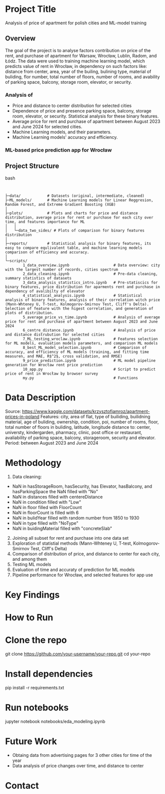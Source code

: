 
# Project Title
Analysis of price of apartment for polish cities and ML-model training

## Overview
The goal of the project is to analyse factors contribution on price of the rent, and purchase of apartment for Warsaw, Wrocław, Lublin, Radom, and Łódz. The data were used to training machine learning model, which predicts value of rent in Wrocław, in dependency on such factors like: distance from center, area, year of the builing, bulining type, material of buliding, flor number, total number of floors, number of rooms, and avability of parking space, balcony, storage room, elevator, or security.
### Analysis of
- Price and distance to center distribution for selected cities
- Dependence of price and presence parking space, balcony, storage room, elevator, or security. Statistical analysis for these binary features.
- Average price for rent and purchase of apartment between August 2023 and June 2024 for selected cities.
- Machine Learning models, and their parameters.
- Machine Learning models' accuracy and efficiency.

### ML-based price prediction app for Wrocław

## Project Structure
bash
```


├─data/            # Datasets (original, intermediate, cleaned)
├─ML_models/       # Machine Learning models for Linear Reggresion, Random Forest, and Extreme Gradient Boosting (XGB)
│
├─plots/           # Plots and charts for price and distance distribution, average price for rent or purchase for each city over time, and features importance for ML
│   │
│   └─data_two_sides/ # Plots of comparison for binary features distribution
│
├─reports/         # Statistical analysis for binary features, its easy to compare equlivalent table, and machine learning models comparison of efficiency and accuracy.
│
└─scripts/
        1_data_overview.ipynb                    # Data overview: city with the largest number of records, cities spectrum
        2_data_cleaning.ipynb                    # Pre-data cleaning, summary statistics of datasets
        3_data_analysis_statistics_intro.ipynb   # Pre-statiscics for binary features, price distribution for aparments rent and purchase in dependency of avalibilty of elevator
        4_statistical_analysis.ipynb             # Statistical analysis of binary features, analysis of their correlation witch price (Mann-Whteney U, T-test, Kolmogorov-Smirnov Test, Cliff's Delta). Selection of feature with the higest correlation, and generation of plots of distribution.
        5_average_price_vs_time.ipynb            # Analysis of average price for rent and purchase of apartment between August 2023 and June 2024
        6_centre_distance.ipynb                  # Analysis of price and distance distrubution for selected cities
        7_ML_testing_wroclaw.ipynb               # Features selection for ML models, evaluation models parameters, and comparison ML models
        8_best_ML_model_selection.ipynb          # Comparison of accuracy, and efficiency of ML models (training, and fitting time measuren, and MAE, R$^2$, cross validation, and RMSE)
        9_price_prediction.ipynb                 # ML model pipeline generation for Wrocław rent price prediction
        10_app.py                                # Script to predict price of rent in Wrocław by browser survey
        my.py                                    # Functions
```

# Data Description
Source: https://www.kaggle.com/datasets/krzysztofjamroz/apartment-prices-in-poland
Features: city, area of flat, type of builiding, builidning material, age of buliding, ownership, condition, poi, number of rooms, floor, total number of floors in buliding, latitude, longitude distance to: center, universty, kindergarden, pharmacy, clinic, post office or restaurant, avaliability of parking space, balcony, storageroom, security and elevator.
Period: between August 2023 and June 2024

# Methodology
1. Data cleaning:
- NaN in hasStorageRoom, hasSecurity, has Elevator, hasBalcony, and hasParkingSpace the NaN filled with "No"
- NaN in distances filled with centereDistance
- NaN in condition filled with "Low"
- NaN in floor filled with FloorCount
- NaN in floorCount is filled with 6
- NaN in bulidYear filled with random number from 1850 to 1930
- NaN in type filled with "NoType"
- NaN in buidingMaterial filled with "concreteSlab"
2. Joining all subset for rent and purchase into one data set
3. Exploration of statistial methods (Mann-Whteney U, T-test, Kolmogorov-Smirnov Test, Cliff's Delta)
4. Comparison of distribution of price, and distance to center for each city, and among them
5. Testing ML models
6. Evaluation of time and accuraty of prediction for ML models
7. Pipeline performance for Wrocław, and selected features for app use

# Key Findings

# How to Run
# Clone the repo
git clone https://github.com/your-username/your-repo.git
cd your-repo

# Install dependencies
pip install -r requirements.txt

# Run notebooks
jupyter notebook notebooks/eda_modeling.ipynb


# Future Work

- Obtaing data from advertising pages for 3 other cities for time of the year
- Data analysis of price changes over time, and distance to center

# Contact

